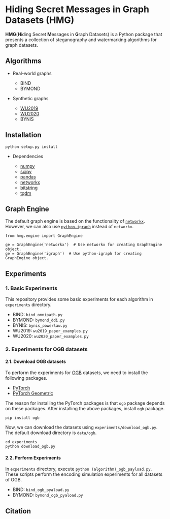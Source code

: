 # Hiding Secret Messages in Graph Datasets (HMG)

**HMG**(**H**iding Secret **M**essages in **G**raph Datasets) is a Python package that presents a collection of steganography and watermarking algorithms for graph datasets.


## Algorithms

- Real-world graphs
    - BIND
    - BYMOND

- Synthetic graphs
    - [WU2019](https://library.imaging.org/ei/articles/31/5/art00013)
    - [WU2020](https://link.springer.com/chapter/10.1007/978-981-15-8101-4_28)
    - BYNIS
    


## Installation

```
python setup.py install
```

- Dependencies

  - [numpy](https://www.numpy.org)
  - [scipy](https://www.scipy.org)
  - [pandas](https://pandas.pydata.org)
  - [networkx](https://networkx.org)
  - [bitstring](https://github.com/scott-griffiths/bitstring)
  - [tqdm](https://github.com/tqdm/tqdm)


## Graph Engine

The default graph engine is based on the functionality of [`networkx`](https://networkx.org).
However, we can also use [`python-igraph`](https://igraph.org/python) instead of `networkx`.

```
from hmg.engine import GraphEngine

ge = GraphEngine('networkx')  # Use networkx for creating GraphEngine object.
ge = GraphEngine('igraph')  # Use python-igraph for creating GraphEngine object.
```


## Experiments

### 1. Basic Experiments

This repository provides some basic experiments for each algorithm in `experiments` directory.

- BIND: `bind_omnipath.py`
- BYMOND: `bymond_ddi.py`
- BYNIS: `bynis_powerlaw.py`
- WU2019: `wu2019_paper_examples.py`
- WU2020: `wu2020_paper_examples.py`

### 2. Experiments for OGB datasets

#### 2.1. Download OGB datasets

To perform the experiments for [OGB](https://ogb.stanford.edu/) datasets,
we need to install the following packages.

 - [PyTorch](https://pytorch.org/)
 - [PyTorch Geometric](https://github.com/rusty1s/pytorch_geometric)

The reason for installing the PyTorch packages is that `ogb` package depends on these packages.
After installing the above packages, install `ogb` package.

```
pip install ogb
```

Now, we can download the datasets using `experiments/download_ogb.py`.
The default download directory is `data/ogb`.

```
cd experiments
python download_ogb.py
```

#### 2.2. Perform Experiments

In `experiments` directory, execute ```python (algorithm)_ogb_payload.py```.
These scripts perform the encoding simulation experiments for all datasets of OGB.

- BIND: `bind_ogb_pyaload.py`
- BYMOND: `bymond_ogb_pyaload.py`


## Citation

